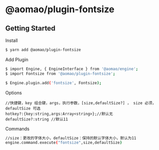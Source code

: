 # @aomao/plugin-fontsize

## Getting Started

Install

```bash
$ yarn add @aomao/plugin-fontsize
```

Add Plugin

```bash
$ import Engine, { EngineInterface } from '@aomao/engine';
$ import Fontsize from '@aomao/plugin-fontsize';

$ Engine.plugin.add('fontsize', Fontsize);
```

Options

```
//快捷键，key 组合键，args，执行参数，[size,defaultSize?] ， size 必须，defaultSize 可选
hotkey?:{key:string,args:Array<string>};//默认无
defaultSize?:string //默认11
```

Commands

```bash
//size：更改的字体大小，defaultSize：保持的默认字体大小，默认为11
engine.command.execute("fontsize",size,defaultSize)
```
